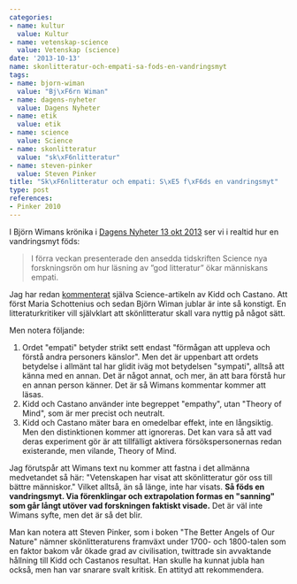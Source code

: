 ```yaml
---
categories:
- name: kultur
  value: Kultur
- name: vetenskap-science
  value: Vetenskap (science)
date: '2013-10-13'
name: skonlitteratur-och-empati-sa-fods-en-vandringsmyt
tags:
- name: bjorn-wiman
  value: "Bj\xF6rn Wiman"
- name: dagens-nyheter
  value: Dagens Nyheter
- name: etik
  value: etik
- name: science
  value: Science
- name: skonlitteratur
  value: "sk\xF6nlitteratur"
- name: steven-pinker
  value: Steven Pinker
title: "Sk\xF6nlitteratur och empati: S\xE5 f\xF6ds en vandringsmyt"
type: post
references:
- Pinker 2010
---
```

I Björn Wimans krönika i [Dagens Nyheter 13 okt 2013](http://www.dn.se/kultur-noje/kronikor/bjorn-wiman-vad-hade-hant-om-nobelpristagaren-skrivit-datorspel/) ser vi i realtid hur en vandringsmyt föds:

> I förra veckan presenterade den ansedda tidskriften Science nya forskningsrön om hur läsning av ”god litteratur” ökar människans empati.

Jag har redan [kommenterat](/2013/10/07/skonlitteratur-gor-dig-kanske-battre/) själva Science-artikeln av Kidd och Castano. Att först Maria Schottenius och sedan Björn Wiman jublar är inte så konstigt. En litteraturkritiker vill självklart att skönlitteratur skall vara nyttig på något sätt.

Men notera följande:



1. Ordet "empati" betyder strikt sett endast "förmågan att uppleva och förstå andra personers känslor". Men det är uppenbart att ordets betydelse i allmänt tal har glidit iväg mot betydelsen "sympati", alltså att känna med en annan. Det är något annat, och mer, än att bara förstå hur en annan person känner. Det är så Wimans kommentar kommer att läsas.
2. Kidd och Castano använder inte begreppet "empathy", utan "Theory of Mind", som är mer precist och neutralt.
3. Kidd och Castano mäter bara en omedelbar effekt, inte en långsiktig. Men den distinktionen kommer att ignoreras. Det kan vara så att vad deras experiment gör är att tillfälligt aktivera försökspersonernas redan existerande, men vilande, Theory of Mind.

Jag förutspår att Wimans text nu kommer att fastna i det allmänna medvetandet så här: "Vetenskapen har visat att skönlitteratur gör oss till bättre människor." Vilket alltså, än så länge, inte har visats. **Så föds en vandringsmyt. Via förenklingar och extrapolation formas en "sanning" som går långt utöver vad forskningen faktiskt visade.** Det är väl inte Wimans syfte, men det är så det blir.

Man kan notera att Steven Pinker, som i boken "The Better Angels of Our Nature" nämner skönlitteraturens framväxt under 1700- och 1800-talen som en faktor bakom vår ökade grad av civilisation, twittrade sin avvaktande hållning till Kidd och Castanos resultat. Han skulle ha kunnat jubla han också, men han var snarare svalt kritisk. En attityd att rekommendera.
